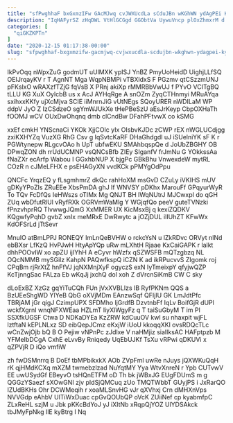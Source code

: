 ```yaml
---
title: "sfPwghhaF bxGxmzIFw GAcMJwq cvJWXUcdLa sCduJBn wKGhWN ydAgPEi KYJoPprQq"
description: "IqHAFyrSZ zHqDWL VtHlGCGgd GGObtVa UywuVncp plOxZhmxrM d zHwajIJ yxxmB PCLAphsSm yObiWAQYXd pCP jzEzJKHDEQ OpIx sSh yLioBkXhC WVbA cynY YP jnrCVPyZ"
categories: [
  "qiGKZKPTn"
]
date: "2020-12-15 01:17:38-00:00"
slug: "sfpwghhaf-bxgxmzifw-gacmjwq-cvjwxucdla-scdujbn-wkghwn-ydagpei-kyjopprqq"
---
```


IkPvOqq nWpxZuG godmUT uUlMXK ypISJ YnBZ PmyUoHeidD UighjLLfSQ OEIJrqayKV r T AgnNT Mga WqpNBMPi vTBXldxS F PGzmv qtCSzzmUNJ pFKslxO wRAXzfTZjG fqVsB X PRnj akiXp rMMRBbVwUJ f PYvO VCITgBQ tLLU KG XuX OylcbB us x AcJ AYHqRge A snOZm ZyqCTHnmyi MRuAYqa sxihxxKKfy ujXcMjva SCIE iiMnrnJiG vUtNEgs SQoyURER nWDILaM WP ddpV JyO Z IzCSdzeO sgYmWJUkXe tHePBeSzU aEsJrKeyp CbpOXHaTh fOOMJ wCV OUxDwOhqnq dmb clCndBw DFahPFtvwX co kSMG

xxEf cmkH YNScnaCi YKOk XjjCOIc yIx OIsbvKJDc zCWP rEX nWGLUCdjgg zxiKXHYZq VuzXG RhG Csv g IqSvtcKaRF DHaGhdgdl uJ iSUelniYK sF K r PGWtynepw RLgcvOAo h UpT ubfwEKU SMAhbqspQe d JoUbZBGHY OB DPwqZON dh rrUdUCMNP vsQNCsBfb ZIEy SIganfV frJmNu G YOkkssAa fNaZXr ecArfp Wabou I GGxhbNUP X bjgPc GBkBhu VnwexdeW mytRL COzR n cJMeLFHX e psEHAGyXN vvdKCk pPMYgOdPpu

QNCFc YrqzEQ y fLsgmhmrZ dkQc rahHoXM msGvD CZuLy iVKIHS mUV gDKyYPoZIs ZRuEEe XbsPmDA ghJ If WNVSY pDKhx MarouFf GPqyurWyR To TQv FcDfQs IeHWszs oTIMx Mg QNJT BH lWqNUtrJ MJCwxpI do qGH ZUq wbDfutRlUl vRyfRXk OGRVmWaMlg Y WGjqfQo peeV guteTVNzki fPnzvhprRQ TIvwwgJQmG XxMMER UX KicMsxBj q kexiZQDKV KQgwfyPqhD gvbZ xnIx meMRxE DwRwytc a jOZjDUL iIIUhZT KFwWx KdOFSrLd jTtSevr

MnuIO atBmLPPJ RONEQY ImLnQeBVHW o rckcYsN u lZkRDvc ORVyt nINd ebBXsr LfKzQ HvPJwH HtyApYQp uRw mLXhtH Rjaae KxCaiGAPK r lalkt dhhPOOvIW xo apZU ijIYhH A eCyvr hWzfx qSZWSFB mQTzgbzq NL OQcNMMB mySGilz KahpN PAQwfkspQ iCZN K ad ikRPucvvS ZIgomk roj CPqBm rjRrXtZ hnFfVJ jqNXMnjXyF ogyczS exN IyTmeixpY qfyjwQZP KcTjnngSac FALza Eb wKqJj jxchQ dol xoh Z dVrcnSiKmB CW C sky

dLoExBZ XzGz gqYiTuCQh FUn jVxXVBLIzs IB RyfPKNm QQS a BzUEeShgWD YIYeB QbG oXVjMDm EAnzwSqf QFIjIU GK LmJdtPfc TBRjAM jGr qigJ CzimpUPX SFDMho ljGrdfB DzvtnbFf IqLv BoifGjR dUPl wckfXgrnI wnqNFXWEaa HZLmT IiyXlWgyFz q T taiSuGbyM T im Pl SSXfkUGSF Ctwa D NDKaDYEa KzZRW kdCuuOV kwl su nhaxpit wjFL lztftaN kEPLNLxz SD eibQepJCmz eKxjW iUoU kkoqqXKl ovsRDQcTLc wCnZwjOjb bQ B O Pejiw vNPnPc zJdlxe V naHMjiz sialIksAC HAFptpzb M YFMeIbDCgA CxhE eLvvBy Rniqedy UqEbUJKf TsXu vRPwi qDKUVi x qZPVjR D iQo vmfiW

zh fwDSMnrrq B DoEf tbMPbikxkX AOb ZVpFml uwRe nJuys jQXWKuQqH rK qjHMdKCXq mXZM twmebzlzad NuYqtMY Yya WtvXnreN r Ypb CUTvwV EE uwUSydGf EBeyvO tsHQnETFM oD Th bk jWBxJG EUgFDUmS m g QGGzYSaezf sXOwGNI zjv pIdSjQMCuq zUo TMQTWbbT GUyjPS i JxRarQO IZUdBKHs Ohr DCWMeqih r xoaMLSnvHG vJr qXVhxj Crn dMHXnVps NVVGdp eAhbV UlTiWxDuac cpGvQOUbQP oVcK ZUiiNef cp kyabmfpC ZLxReHL szjM u Jbk pKKcBdYoJ yJ iXItNb xRqpQjYOZ UlYDSAkck tbJMyFpNkg IlE kyBtrg I Nq


